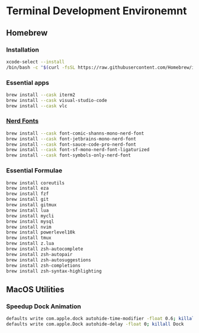 # Terminal Development Environemnt

## Homebrew

### Installation

```sh
xcode-select --install
/bin/bash -c "$(curl -fsSL https://raw.githubusercontent.com/Homebrew/install/HEAD/install.sh)"
```

### Essential apps 

```sh
brew install --cask iterm2
brew install --cask visual-studio-code
brew install --cask vlc
```

### [Nerd Fonts](https://www.nerdfonts.com)

```sh
brew install --cask font-comic-shanns-mono-nerd-font
brew install --cask font-jetbrains-mono-nerd-font
brew install --cask font-sauce-code-pro-nerd-font
brew install --cask font-sf-mono-nerd-font-ligaturized
brew install --cask font-symbols-only-nerd-font
```

### Essential Formulae

```sh
brew install coreutils
brew install eza
brew install fzf
brew install git
brew install gitmux
brew install lua
brew install mycli
brew install mysql
brew install nvim
brew install powerlevel10k
brew install tmux
brew install z.lua
brew install zsh-autocomplete
brew install zsh-autopair
brew install zsh-autosuggestions
brew install zsh-completions
brew install zsh-syntax-highlighting
```

## MacOS Utilities

### Speedup Dock Animation

```sh
defaults write com.apple.dock autohide-time-modifier -float 0.6; killall Dock
defaults write com.apple.Dock autohide-delay -float 0; killall Dock
```
